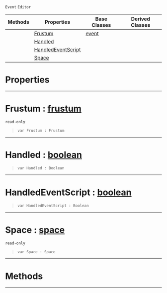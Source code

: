  `Event` `Editor`



|Methods|Properties|Base Classes|Derived Classes|
|---|---|---|---|
| |[ Frustum](https://github.com/ZilchEngine/ZilchDocs/blob/master/code_reference/class_reference/selecttoolfrustumevent.markdown#frustum-zero-engine-docu)|[event](https://github.com/ZilchEngine/ZilchDocs/blob/master/code_reference/class_reference/event.markdown)| |
| |[ Handled](https://github.com/ZilchEngine/ZilchDocs/blob/master/code_reference/class_reference/selecttoolfrustumevent.markdown#handled-zero-engine-docu)| | |
| |[ HandledEventScript](https://github.com/ZilchEngine/ZilchDocs/blob/master/code_reference/class_reference/selecttoolfrustumevent.markdown#handledeventscript-zero)| | |
| |[ Space](https://github.com/ZilchEngine/ZilchDocs/blob/master/code_reference/class_reference/selecttoolfrustumevent.markdown#space-zero-engine-docume)| | |


 #  Properties


---  
 #  Frustum : [frustum](https://github.com/ZilchEngine/ZilchDocs/blob/master/code_reference/class_reference/frustum.markdown)

 `read-only`

> 
> ``` lang=cpp, name=Nada
> var Frustum : Frustum


---  
 #  Handled : [boolean](https://github.com/ZilchEngine/ZilchDocs/blob/master/code_reference/nada_base_types/boolean.markdown)

> 
> ``` lang=cpp, name=Nada
> var Handled : Boolean


---  
 #  HandledEventScript : [boolean](https://github.com/ZilchEngine/ZilchDocs/blob/master/code_reference/nada_base_types/boolean.markdown)

> 
> ``` lang=cpp, name=Nada
> var HandledEventScript : Boolean


---  
 #  Space : [space](https://github.com/ZilchEngine/ZilchDocs/blob/master/code_reference/class_reference/space.markdown)

 `read-only`

> 
> ``` lang=cpp, name=Nada
> var Space : Space


---  
 #  Methods


---  
 

 